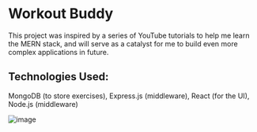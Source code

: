 # Workout Buddy
This project was inspired by a series of YouTube tutorials to help me learn the MERN stack, and will serve as a catalyst for me to build even more complex applications in future.

## Technologies Used:
MongoDB (to store exercises), Express.js (middleware), React (for the UI), Node.js (middleware) 

![image](https://github.com/zayan-sheikh/workout-buddy/assets/115755798/5acf7564-4257-4cef-a196-94256ca876a5)



